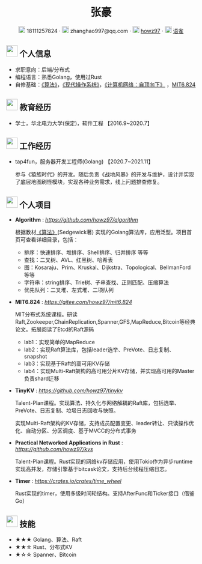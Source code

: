 <center>
     <h1>张豪</h1>
     <div>
         <span>
             <img src="assets/phone-solid.svg" width="18px">
             18111257824
         </span>
         ·
         <span>
             <img src="assets/envelope-solid.svg" width="18px">
             zhanghao997@qq.com
         </span>
         ·
         <span>
             <img src="assets/github-brands.svg" width="18px">
             <a href="https://github.com/howz97">howz97</a>
         </span>
         ·
         <span>
             <img src="assets/rss-solid.svg" width="18px">
             <a href="https://www.yuque.com/howz97">语雀</a>
         </span>
     </div>
 </center>

 ## <img src="assets/info-circle-solid.svg" width="30px"> 个人信息 

 - 求职意向：后端/分布式
 - 编程语言：熟悉Golang，使用过Rust
 - 自修基础：[《算法》](https://book.douban.com/subject/19952400/)，[《现代操作系统》](https://book.douban.com/subject/27096665/)，[《计算机网络：自顶向下》](https://book.douban.com/subject/30280001/)  ，[MIT6.824](https://pdos.csail.mit.edu/6.824/schedule.html)

## <img src="assets/graduation-cap-solid.svg" width="30px"> 教育经历

- 学士，华北电力大学(保定)，软件工程 【2016.9~2020.7】

## <img src="assets/briefcase-solid.svg" width="30px"> 工作经历

- tap4fun，服务器开发工程师(Golang) 【2020.7~2021.11】

   参与《猿族时代》的开发。随后负责《战地风暴》的开发与维护，设计并实现了底层地图刷怪模块，实现各种业务需求，线上问题排查修复。

## <img src="assets/project-diagram-solid.svg" width="30px"> 个人项目

- **Algorithm** : *https://github.com/howz97/algorithm*

  根据教材[《算法》](https://book.douban.com/subject/19952400/)(Sedgewick著) 实现的Golang算法库，应用泛型。项目首页可查看详细目录，包括：
  - 排序：快速排序、堆排序、Shell排序、归并排序 等等
  - 查找：二叉树、AVL、红黑树、哈希表
  - 图：Kosaraju、Prim、Kruskal、Dijkstra、Topological、BellmanFord 等等
  - 字符串：string排序、Trie树、子串查找、正则匹配、压缩算法
  - 优先队列：二叉堆、左式堆、二项队列

- **MIT6.824** : *https://gitee.com/howz97/mit6.824*

  MIT分布式系统课程。研读Raft,Zookeeper,ChainReplication,Spanner,GFS,MapReduce,Bitcoin等经典论文。拓展阅读了Etcd的Raft源码
  - lab1：实现简单的MapReduce
  - lab2：实现Raft算法库，包括leader选举、PreVote、日志复制、snapshot
  - lab3：实现基于Raft的高可用KV存储
  - lab4：实现Multi-Raft架构的高可用分片KV存储，并实现高可用的Master负责shard迁移

- **TinyKV** : *https://github.com/howz97/tinykv*

  Talent-Plan课程。实现算法、持久化与网络解耦的Raft库，包括选举、PreVote、日志复制、垃圾日志回收与快照。
  
  实现Multi-Raft架构的KV存储，支持成员配置变更、leader转让、只读操作优化、自动分区、分区调度、基于MVCC的分布式事务

- **Practical Networked Applications in Rust** : *https://github.com/howz97/kvs*
  
  Talent-Plan课程。Rust实现的网络kv存储应用，使用Tokio作为异步runtime实现高并发，存储引擎基于bitcask论文，支持后台线程压缩日志。

- **Timer** : *https://crates.io/crates/time_wheel*
  
  Rust实现的timer，使用多级时间轮结构。支持AfterFunc和Ticker接口（借鉴Go）

## <img src="assets/tools-solid.svg" width="30px"> 技能

- ★★★ Golang、算法、Raft
- ★★☆ Rust、分布式KV
- ★☆☆ Spanner、Bitcoin
